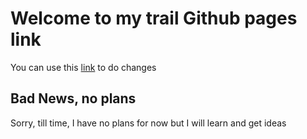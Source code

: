 # Welcome to my trail Github pages link

You can use this [link](https://github.com/ShubhSharma7410/ShubhSharma7410.github.io) to do changes

## Bad News, no plans

Sorry, till time, I have no plans for now but I will learn and get ideas
